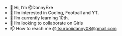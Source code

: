 - 👋 Hi, I’m @DannyExe
- 👀 I’m interested in Coding, Football and YT.
- 🌱 I’m currently learning 10th. 
- 💞️ I’m looking to collaborate on Girls 
- 📫 How to reach me @itsurboiidanny08@gmail.com

<!---
DannyExe/DannyExe is a ✨ special ✨ repository because its `README.md` (this file) appears on your GitHub profile.
You can click the Preview link to take a look at your changes.
--->
